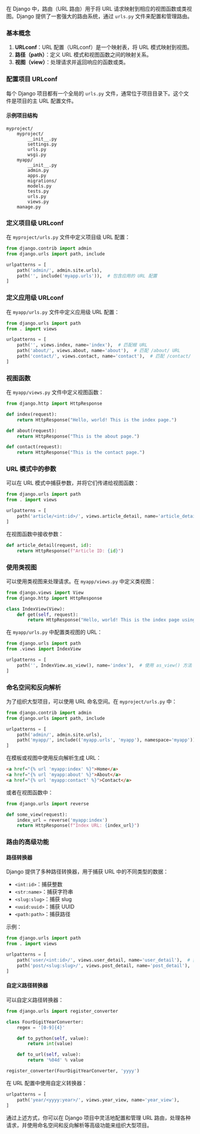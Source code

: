 在 Django 中，路由（URL 路由）用于将 URL 请求映射到相应的视图函数或类视图。Django 提供了一套强大的路由系统，通过 `urls.py` 文件来配置和管理路由。

### 基本概念

1. **URLconf**：URL 配置（URLconf）是一个映射表，将 URL 模式映射到视图。
2. **路径（path）**：定义 URL 模式和视图函数之间的映射关系。
3. **视图（view）**：处理请求并返回响应的函数或类。

### 配置项目 URLconf

每个 Django 项目都有一个全局的 `urls.py` 文件，通常位于项目目录下。这个文件是项目的主 URL 配置文件。

#### 示例项目结构

```
myproject/
    myproject/
        __init__.py
        settings.py
        urls.py
        wsgi.py
    myapp/
        __init__.py
        admin.py
        apps.py
        migrations/
        models.py
        tests.py
        urls.py
        views.py
    manage.py
```

### 定义项目级 URLconf

在 `myproject/urls.py` 文件中定义项目级 URL 配置：

```python
from django.contrib import admin
from django.urls import path, include

urlpatterns = [
    path('admin/', admin.site.urls),
    path('', include('myapp.urls')),  # 包含应用的 URL 配置
]
```

### 定义应用级 URLconf

在 `myapp/urls.py` 文件中定义应用级 URL 配置：

```python
from django.urls import path
from . import views

urlpatterns = [
    path('', views.index, name='index'),  # 匹配根 URL
    path('about/', views.about, name='about'),  # 匹配 /about/ URL
    path('contact/', views.contact, name='contact'),  # 匹配 /contact/ URL
]
```

### 视图函数

在 `myapp/views.py` 文件中定义视图函数：

```python
from django.http import HttpResponse

def index(request):
    return HttpResponse("Hello, world! This is the index page.")

def about(request):
    return HttpResponse("This is the about page.")

def contact(request):
    return HttpResponse("This is the contact page.")
```

### URL 模式中的参数

可以在 URL 模式中捕获参数，并将它们传递给视图函数：

```python
from django.urls import path
from . import views

urlpatterns = [
    path('article/<int:id>/', views.article_detail, name='article_detail'),  # 带参数的 URL
]
```

在视图函数中接收参数：

```python
def article_detail(request, id):
    return HttpResponse(f"Article ID: {id}")
```

### 使用类视图

可以使用类视图来处理请求。在 `myapp/views.py` 中定义类视图：

```python
from django.views import View
from django.http import HttpResponse

class IndexView(View):
    def get(self, request):
        return HttpResponse("Hello, world! This is the index page using class-based view.")
```

在 `myapp/urls.py` 中配置类视图的 URL：

```python
from django.urls import path
from .views import IndexView

urlpatterns = [
    path('', IndexView.as_view(), name='index'),  # 使用 as_view() 方法
]
```

### 命名空间和反向解析

为了组织大型项目，可以使用 URL 命名空间。在 `myproject/urls.py` 中：

```python
from django.contrib import admin
from django.urls import path, include

urlpatterns = [
    path('admin/', admin.site.urls),
    path('myapp/', include(('myapp.urls', 'myapp'), namespace='myapp')),
]
```

在模板或视图中使用反向解析生成 URL：

```html
<a href="{% url 'myapp:index' %}">Home</a>
<a href="{% url 'myapp:about' %}">About</a>
<a href="{% url 'myapp:contact' %}">Contact</a>
```

或者在视图函数中：

```python
from django.urls import reverse

def some_view(request):
    index_url = reverse('myapp:index')
    return HttpResponse(f"Index URL: {index_url}")
```

### 路由的高级功能

#### 路径转换器

Django 提供了多种路径转换器，用于捕获 URL 中的不同类型的数据：

- `<int:id>`：捕获整数
- `<str:name>`：捕获字符串
- `<slug:slug>`：捕获 slug
- `<uuid:uuid>`：捕获 UUID
- `<path:path>`：捕获路径

示例：

```python
from django.urls import path
from . import views

urlpatterns = [
    path('user/<int:id>/', views.user_detail, name='user_detail'),  # 捕获整数
    path('post/<slug:slug>/', views.post_detail, name='post_detail'),  # 捕获 slug
]
```

#### 自定义路径转换器

可以自定义路径转换器：

```python
from django.urls import register_converter

class FourDigitYearConverter:
    regex = '[0-9]{4}'

    def to_python(self, value):
        return int(value)

    def to_url(self, value):
        return '%04d' % value

register_converter(FourDigitYearConverter, 'yyyy')
```

在 URL 配置中使用自定义转换器：

```python
urlpatterns = [
    path('year/<yyyy:year>/', views.year_view, name='year_view'),
]
```

通过上述方式，你可以在 Django 项目中灵活地配置和管理 URL 路由，处理各种请求，并使用命名空间和反向解析等高级功能来组织大型项目。